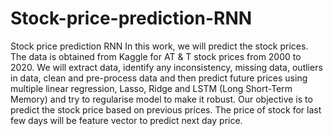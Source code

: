 # Stock-price-prediction-RNN
Stock price prediction RNN
In this work, we will predict the stock prices. The data is obtained from Kaggle for AT & T stock 
prices from 2000 to 2020. We will extract data, identify any inconsistency, missing data, 
outliers in data, clean and pre-process data and then predict future prices using multiple 
linear regression, Lasso, Ridge and LSTM (Long Short-Term Memory) and try to regularise 
model to make it robust. Our objective is to predict the stock price based on previous prices. 
The price of stock for last few days will be feature vector to predict next day price.
